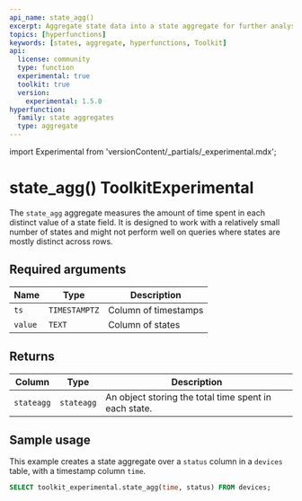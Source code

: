 ```yaml
---
api_name: state_agg()
excerpt: Aggregate state data into a state aggregate for further analysis
topics: [hyperfunctions]
keywords: [states, aggregate, hyperfunctions, Toolkit]
api:
  license: community
  type: function
  experimental: true
  toolkit: true
  version:
    experimental: 1.5.0
hyperfunction:
  family: state aggregates
  type: aggregate
---
```


import Experimental from 'versionContent/_partials/_experimental.mdx';

# state_agg()  <tag type="toolkit">Toolkit</tag><tag type="experimental-toolkit">Experimental</tag>

The `state_agg` aggregate measures the amount of time spent in each
distinct value of a state field. It is designed to work with a relatively small
number of states and might not perform well on queries where states are
mostly distinct across rows.

<Experimental />

## Required arguments

|Name|Type|Description|
|-|-|-|
|`ts`|`TIMESTAMPTZ`|Column of timestamps|
|`value`|`TEXT`|Column of states|

## Returns

|Column|Type|Description|
|-|-|-|
|`stateagg`|`stateagg`|An object storing the total time spent in each state.|

## Sample usage

This example creates a state aggregate over a `status` column in a `devices`
table, with a timestamp column `time`.

```sql
SELECT toolkit_experimental.state_agg(time, status) FROM devices;
```

